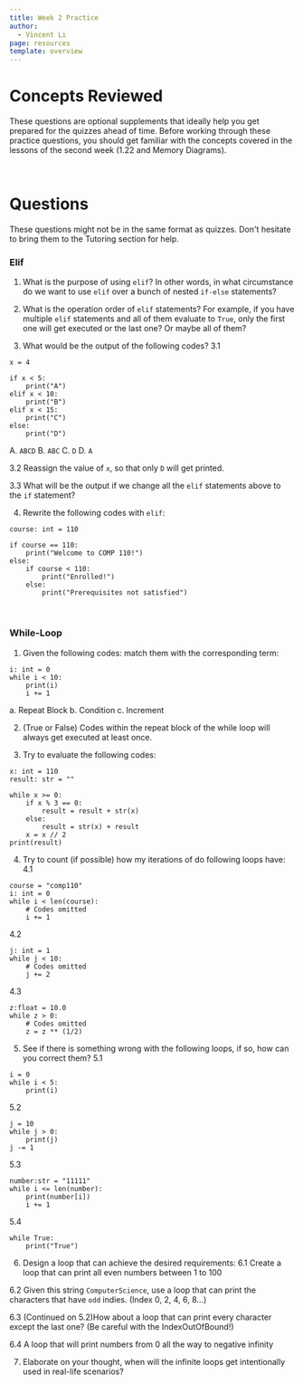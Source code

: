 ```yaml
---
title: Week 2 Practice
author:
  - Vincent Li
page: resources
template: overview
---
```


# Concepts Reviewed

These questions are optional supplements that ideally help you get prepared for the quizzes ahead of time. Before working through these practice questions, you should get familiar with the concepts covered in the lessons of the second week (1.22 and Memory Diagrams).

<br>

# Questions
These questions might not be in the same format as quizzes. Don't hesitate to bring them to the Tutoring section for help.

### Elif
1. What is the purpose of using `elif`? In other words, in what circumstance do we want to use `elif` over a bunch of nested `if-else` statements?

2. What is the operation order of `elif` statements? For example, if you have multiple `elif` statements and all of them evaluate to `True`, only the first one will get executed or the last one? Or maybe all of them?

3. What would be the output of the following codes?
3.1 
~~~
x = 4

if x < 5:
    print("A")
elif x < 10:
    print("B")
elif x < 15:
    print("C")
else:
    print("D")
~~~
A. `ABCD`   B. `ABC`    C. `D`  D. `A`

3.2 Reassign the value of `x`, so that only `D` will get printed.

3.3 What will be the output if we change all the `elif` statements above to the `if` statement?

4. Rewrite the following codes with `elif`:
~~~
course: int = 110

if course == 110:
    print("Welcome to COMP 110!")
else:
    if course < 110:
        print("Enrolled!")
    else:
        print("Prerequisites not satisfied")
~~~

<br>

### While-Loop
1. Given the following codes: match them with the corresponding term:
~~~
i: int = 0
while i < 10:
    print(i)
    i += 1
~~~
a. Repeat Block
b. Condition
c. Increment

2. (True or False) Codes within the repeat block of the while loop will always get executed at least once.


3. Try to evaluate the following codes:
~~~
x: int = 110
result: str = ""

while x >= 0:
    if x % 3 == 0:
        result = result + str(x)
    else:
        result = str(x) + result
    x = x // 2
print(result)
~~~

4. Try to count (if possible) how my iterations of do following loops have:
4.1
~~~
course = "comp110"
i: int = 0
while i < len(course):
    # Codes omitted
    i += 1
~~~

4.2
~~~
j: int = 1
while j < 10:
    # Codes omitted
    j += 2
~~~

4.3 
~~~
z:float = 10.0
while z > 0:
    # Codes omitted
    z = z ** (1/2)
~~~

5. See if there is something wrong with the following loops, if so, how can you correct them?
5.1 
~~~
i = 0
while i < 5:
    print(i)
~~~

5.2
~~~
j = 10
while j > 0:
    print(j)
j -= 1
~~~

5.3
~~~
number:str = "11111"
while i <= len(number):
    print(number[i])
    i += 1
~~~

5.4
~~~
while True:
    print("True")
~~~

6. Design a loop that can achieve the desired requirements:
6.1 Create a loop that can print all even numbers between 1 to 100

6.2 Given this string `ComputerScience`, use a loop that can print the characters that have `odd` indies. (Index 0, 2, 4, 6, 8...)

6.3 (Continued on 5.2)How about a loop that can print every character except the last one? (Be careful with the IndexOutOfBound!)

6.4 A loop that will print numbers from 0 all the way to negative infinity

7. Elaborate on your thought, when will the infinite loops get intentionally used in real-life scenarios?    


